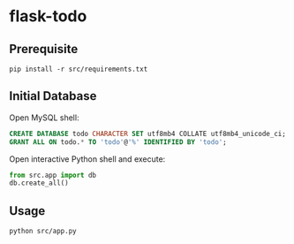 flask-todo
==============

Prerequisite
----------
```shell
pip install -r src/requirements.txt
```


Initial Database
----------
Open MySQL shell:
```sql
CREATE DATABASE todo CHARACTER SET utf8mb4 COLLATE utf8mb4_unicode_ci;
GRANT ALL ON todo.* TO 'todo'@'%' IDENTIFIED BY 'todo';
```

Open interactive Python shell and execute:
```python
from src.app import db
db.create_all()
```


Usage
----------
```shell
python src/app.py
```
